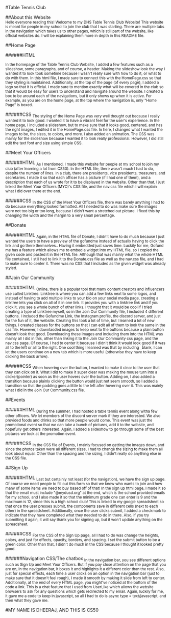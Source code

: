 #Table Tennis Club

##About this Website
<br>
<sub>Hello everyone reading this! Welcome to my DHS Table Tennis Club Website! This website is meant for people in my school to join the club that I was starting. There are multiple tabs in the navigation which takes us to other pages, which is still part of the website, like official websites do. I will be explaining them more in depth in this README file.</sub>

##Home Page

######HTML

<sub>In the homepage of the Table Tennis Club Website, I added a few features such as a slideshow, some paragraphs, and of course, a header. Making the slideshow look the way I wanted it to look took sometime because I wasn't really sure with how to do it, or what to do with them. In this html file, I made sure to connect this with the HomePage.css so that they styling is maintained. Additionally, at the top of the page (of every page), I added a logo so that it is official. I made sure to mention exactly what will be covered in the club so that it would be easy for users to understand and navigate around the website. I created a box to be around each of the navigations, but it only shows up when it is active. For example, as you are on the home page, at the top where the navigation is, only "Home Page" is boxed. </sub>

######CSS
<sub>The styling of the Home Page was very well thought out because I really wanted it to look good. I wanted it to have a vibrant feel for the user's experience. In the home page, I included a slideshow, but to make sure that it looks good, centered, and has the right images, I edited it in the HomePage.css file. In here, I changed what I wanted the images to be, the sizes, to colors, and more. I also added an animation. The CSS was mainly for the slideshow because I wanted it to look really professional. However, I did still edit the text font and size using simple CSS.</sub>

##Meet Your Officers

######HTML
<sub>As I mentioned, I made this website for people at my school to join my club (after learning a lot from CS50). In the HTML file, there wasn't much I had to do, despite the number of lines. In a club, there are presidents, vice presidents, treasurers, and secretaries. I made it so that each officer has a picture (if I had one of them), and a description that each of us wrote for it to be displayed in the website. Other than that, I just linked the Meet Your Officers (MYO)'s CSS file, and the nav.css file which I will explain what I did over there at the end.</sub>

######CSS
<sub>In the CSS of the Meet Your Officers file, there was barely anything I had to do because everything looked formatted. All I needed to do was make sure the images were not too big or too long, because I didn't want a stretched out picture. I fixed this by changing the width and the margin to a very small percentage.</sub>

##Donate

######HTML
<sub>Again, in the HTML file of Donate, I didn't have to do much because I just wanted the users to have a preview of the gofundme instead of actually having to click the link and go there themselves.. Having it embedded just saves time. Luckily for me, Gofund me has a feature which allows me to embed a widget into my HTML file, so I copied the given code and pasted it in the HTML file. Although that was mainly what the whole HTML file contained, I still had to link it to the Donate.css file as well as the nav.css file, and I had to make sure to center it. There was no CSS that I included as the given widget was already styled.</sub>

##Join Our Community

######HTML
<sub>Online, there is a popular tool that many content creators and influencers use called Linktree. Linktree is where you can add a few links next to some logos, and instead of having to add multiple links to your bio on your social media page, creating a linktree lets you click on all of it in one link. It provides you with a linktree link and if you click it, you see a whole bunch of other links. I thought that it would be cool if I tried creating a type of Linktree myself, so in the Join Our Community file, I included 4 different buttons. I included the Gofundme Link, the Instagram profile, the discord server, and just for the fun of it, the website. Creating this took a lot of time, but I learned a lot of new things. I created classes for the buttons so that I can edit all of them to look the same in the css file. However, I downlaoded images to keep next to the buttons because a plain button doesn't look that good. Downloading these images and including them into the HTML was mainly all I did in this, other than linking it to the Join Our Community css page, and the nav.css page. Of course, I had to center it because I didn't think it would look good if it was all to the left or all to the right. One cool thing I learned was that by including _blank, I can let the users continue on a new tab which is more useful (otherwise they have to keep clicking the back arrow). </sub>

######CSS
<sub> When hovering over the button, I wanted to make it clear to the user that they can click on it. What I did to make it super clear was making the mouse turn into a clicker(pointer) as soon as the user hovers over the button. Adding on, I also added a transition because plainly clicking the button would just not seem smooth, so I added a transition so that the padding goes a little to the left after hovering over it. This was mainly what I did in the Join Our Community.css file. </sub>

##Events

######HTML
<sub> During the summer, I had hosted a table tennis event along witha few other officers. We let members of the discord server mark if they are interested. We also provided foods and drinks so that more people would come. This event was just the promotional event so that we can take a bunch of pictures, add it to the website, and hopefully get others interested. Again, I added a slideshow to go through some of the best pictures we took at the promotion event.</sub> 

######CSS
<sub> In the CSS file of Events, I mainly focused on getting the images down, and since the photos taken were all different sizes, I had to change the sizing to make them all look about equal. Other than the spacing and the sizing, I didn't really do anything else in the CSS file. </sub>

##Sign Up

######HTML
<sub> Last but certainly not least (for the navigation), we have the sign up page. Of course we need people to fill out this form so that we know who wants to join and how many of some items we need to buy based off of that! In the sign up html page, I made it so that the email must include "@mydusd.org" at the end, which is the school provided emails for my school, and I also made it so that the minimum grade one can enter is 9 and the maximum is 12, since this is a high school club! This is linked to my google spreadsheet so that once the user presses submit, the components save in different cells (next to each other) in the spreadsheet. Additionally, once the user clicks submit, I added a checkmark to indicate that they have completed what they needed to do in there. Also, if you try submitting it again, it will say thank you for signing up, but it won't update anything on the spreadsheet. </sub>

######CSS
<sub> For the CSS of the Sign Up page, all I had to do was change the heights, colors, and just for effects, opacity, borders, and spacing. I set the submit button to be a green color. Other than that, I didn't do much in the CSS because I thought it looked pretty good. </sub>


######Navigation CSS/The chatbox
<sub> In the navigation bar, you see different options such as Sign Up and Meet Your Officers. But if you pay close attention on the page that you are on, in the navigation bar, it boxes it and highlights it a different color than the rest. Also, just for special effects, each time a user clicks on an option in the navigation bar (just to make sure that it doesn't feel rough), I made it smooth by making it slide from left to center. Additionally, at the end of every HTML page, you might've noticed at the bottom of the code a link. This is a chat feature that I used from UserLike which allows the website browsers to ask for any questions which gets redirected to my email. Again, luckily for me, it gave me a code to keep in javascript, so all I had to do is async type = text/javascript, and then what they gave me. </sub>

#MY NAME IS DHEERAJ, AND THIS IS CS50





